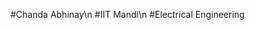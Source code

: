#Chanda Abhinay\n
#IIT Mandi\n
#Electrical Engineering

<!---
chandabhinay/chandabhinay is a ✨ special ✨ repository because its `README.md` (this file) appears on your GitHub profile.
You can click the Preview link to take a look at your changes.
--->
